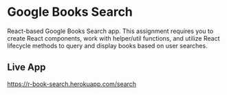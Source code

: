 # Google Books Search

React-based Google Books Search app. This assignment requires you to create React components, work with helper/util functions, and utilize React lifecycle methods to query and display books based on user searches.

## Live App

https://r-book-search.herokuapp.com/search

